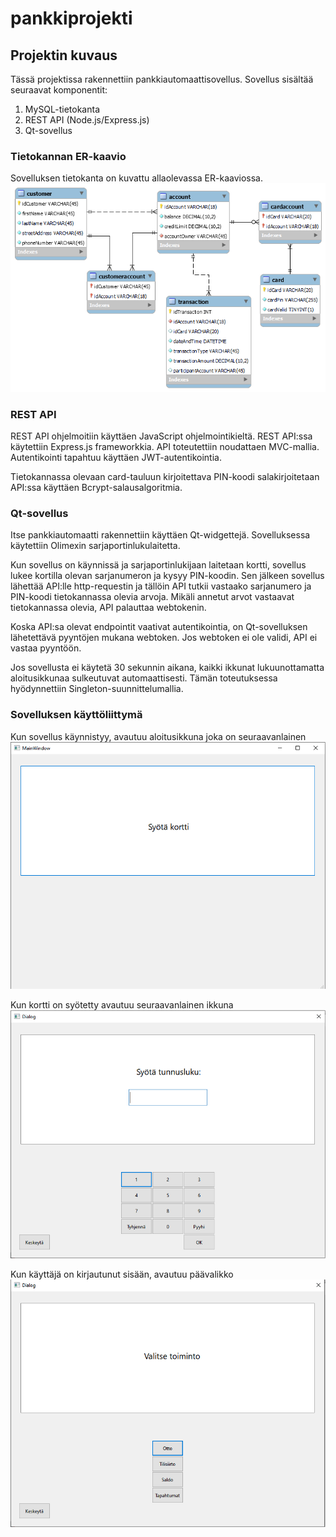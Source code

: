 # pankkiprojekti

## Projektin kuvaus

Tässä projektissa rakennettiin pankkiautomaattisovellus. Sovellus sisältää seuraavat komponentit: 
<ol>
<li>MySQL-tietokanta </li>
<li>REST API (Node.js/Express.js)</li>
<li>Qt-sovellus</li>
</ol>

### Tietokannan ER-kaavio

Sovelluksen tietokanta on kuvattu allaolevassa ER-kaaviossa.
<img src="img/er.png">

### REST API

REST API ohjelmoitiin käyttäen JavaScript ohjelmointikieltä.
REST API:ssa käytettiin Express.js frameworkkia. API toteutettiin noudattaen MVC-mallia. Autentikointi tapahtuu käyttäen JWT-autentikointia.

Tietokannassa olevaan card-tauluun kirjoitettava PIN-koodi salakirjoitetaan API:ssa käyttäen Bcrypt-salausalgoritmia.

### Qt-sovellus

Itse pankkiautomaatti rakennettiin käyttäen Qt-widgettejä. Sovelluksessa käytettiin Olimexin sarjaportinlukulaitetta.

Kun sovellus on käynnissä ja sarjaportinlukijaan laitetaan kortti, sovellus lukee kortilla olevan sarjanumeron ja kysyy PIN-koodin. Sen jälkeen sovellus lähettää API:lle http-requestin ja tällöin API tutkii vastaako sarjanumero ja PIN-koodi tietokannassa olevia arvoja. Mikäli annetut arvot vastaavat tietokannassa olevia, API palauttaa webtokenin.

Koska API:sa olevat endpointit vaativat autentikointia, on Qt-sovelluksen lähetettävä pyyntöjen mukana webtoken. Jos webtoken ei ole validi, API ei vastaa pyyntöön.

Jos sovellusta ei käytetä 30 sekunnin aikana, kaikki ikkunat lukuunottamatta aloitusikkunaa sulkeutuvat automaattisesti. Tämän toteutuksessa hyödynnettiin Singleton-suunnittelumallia.

### Sovelluksen käyttöliittymä

Kun sovellus käynnistyy, avautuu aloitusikkuna joka on seuraavanlainen
<img src="img/ui1.PNG">

Kun kortti on syötetty avautuu seuraavanlainen ikkuna
<img src="img/ui2.PNG">

Kun käyttäjä on kirjautunut sisään, avautuu päävalikko
<img src="img/ui3.PNG">